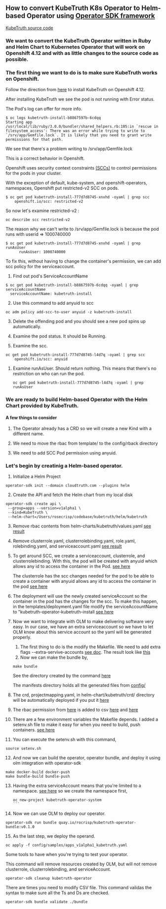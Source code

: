 ## How to convert KubeTruth K8s Operator to Helm-based Operator using [Operator SDK framework](https://sdk.operatorframework.io/docs/building-operators/helm/)

[KubeTruth source code](https://github.com/cloudtruth/kubetruth)

### We want to convert the KubeTruth Operator written in Ruby and Helm Chart to Kubernetes Operator that will work on Openshift 4.12 and with as little changes to the source code as possible.

### The first thing we want to do is to make sure KubeTruth works on Openshift.

Follow the direction from [here](https://docs.cloudtruth.com/integrations/kubernetes) to install KubeTruth on Openshift 4.12.

After installing KubeTruth we see the pod is not running with Error status. 

The Pod's log can offer for more info. 
   
````
$ oc logs kubetruth-install-b8867597b-6cdqq
Starting app
/usr/local/lib/ruby/3.0.0/bundler/shared_helpers.rb:105:in `rescue in filesystem_access': There was an error while trying to write to `/srv/app/Gemfile.lock`. It is likely that you need to grant write permissions for that path.
```` 
We see that there's a problem writing to /srv/app/Gemfile.lock

This is a correct behavior in Openshift.

Openshift uses security context constraints [(SCCs)](https://docs.openshift.com/container-platform/4.12/authentication/managing-security-context-constraints.html#security-context-constraints-about_configuring-internal-oauth) to control permissions for the pods in your cluster.

With the exception of default, kube-system, and openshift-operators, namespaces, Openshift put restricted-v2 SCC on pods.

````
$ oc get pod kubetruth-install-777d7d8745-xnxhd -oyaml | grep scc
    openshift.io/scc: restricted-v2
````

So now let's examine restricted-v2 :

````
oc describe scc restricted-v2
````
The reason why we can't write to /srv/app/Gemfile.lock is because the pod runs with userid => 1000740000

````
$ oc get pod kubetruth-install-777d7d8745-xnxhd -oyaml | grep runAsUser
      runAsUser: 1000740000
````

To fix this, without having to change the container's permission, we can add scc policy for the serviceaccount.

1. Find out pod's ServiceAccountName

````
$ oc get pod kubetruth-install-b8867597b-6cdqq -oyaml | grep serviceAccountName
  serviceAccountName: kubetruth-install
````

2. Use this command to add anyuid to scc 

````
oc adm policy add-scc-to-user anyuid -z kubetruth-install
````

3. Delete the offending pod and you should see a new pod spins up automatically.

4. Examine the pod status. It should be Running.
5. Examine the scc.
````
oc get pod kubetruth-install-777d7d8745-l4d7q -oyaml | grep scc
    openshift.io/scc: anyuid
````
1. Examine runAsUser. Should return nothing. This means that there's no restriction on who can run the pod.
   ````
   oc get pod kubetruth-install-777d7d8745-l4d7q -oyaml | grep runAsUser

### We are ready to build Helm-based Operator with the Helm Chart provided by KubeTruth.

#### A few things to consider

1. The Operator already has a CRD so we will create a new Kind with a different name.
   
2. We need to move the rbac from template/ to the config/rback directory
   
3. We need to add SCC Pod permission using anyuid.

### Let's begin by creatinig a Helm-based operator.

1. Initialize a Helm Project
````
operator-sdk init --domain cloudtruth.com --plugins helm
````
2. Create the API and fetch the Helm chart from my local disk
````
operator-sdk create api \
 --group=apps --version=v1alpha1 \
 --kind=KubeTruth \
 --helm-chart=/Users/rosecrisp/codebase/kubetruth/helm/kubetruth
````
3. Remove rbac contents from helm-charts/kubetruth/values.yaml [see result](https://github.com/rocrisp/kubetruth/blob/main/helm-charts/kubetruth/values.yaml)
4. Remove clusterrole.yaml, clusterrolebinding.yaml, role.yaml, rolebinding.yaml, and serviceaccount.yaml [see result](https://github.com/rocrisp/kubetruth/tree/main/helm-charts/kubetruth/templates)
5. To get around SCC, we create a serviceaccount, clusterrole, and clusterrolebinding. With this, the pod will be created with anyuid which allows any id to access the container in the Pod. [see here](https://github.com/rocrisp/kubetruth/tree/main/config/rbac)

   The clusterrole has the scc changes needed for the pod to be able to create a container with anyuid allows any id to access the container in the pod [see here](https://github.com/rocrisp/kubetruth/blob/main/config/rbac/kubetruth_install_clusterrole.yaml#L41)

6. The deployment will use the newly created serviceAccount so the container in the pod has the changes for the scc. To make this happen, in the templates/deployment.yaml file modify the serviceAccountName to "kubetruth-operator-kubetruth-install [see here](https://github.com/rocrisp/kubetruth/blob/main/helm-charts/kubetruth/templates/deployment.yaml#L27)
7. Now we want to integrate with OLM to make delivering software very easy. In our case, we have an extra serviceaccount so we have to let OLM know about this service account so the yaml will be generated properly.
   1. The first thing to do is the modify the Makefile. We need to add extra flags --extra-servive-accounts [see doc](https://sdk.operatorframework.io/docs/advanced-topics/multi-sa/).
   The result look like [this](https://github.com/rocrisp/kubetruth/blob/main/Makefile#L157)
   2. Now we can make the bundle by,
   ````
   make bundle
   ````
   See the directory created by the command [here](https://github.com/rocrisp/kubetruth/tree/main/bundle)

   The manifests directory holds all the generated files from [config/](https://github.com/rocrisp/kubetruth/tree/main/config)

8. The crd, projectmapping.yaml, in helm-chart/kubetruth/crd/ directory will be automatically deployed if you put it [here](https://github.com/rocrisp/kubetruth/blob/main/bundle/manifests/projectmapping.yaml)
9.  The rbac permission from [here](https://github.com/cloudtruth/kubetruth/blob/981d3719a4e1ab6c70e9f8e6c41ed21da06d3acb/helm/kubetruth/values.yaml#L26) is added to csv [here](https://github.com/rocrisp/kubetruth/blob/main/bundle/manifests/kubetruth-operator.clusterserviceversion.yaml#L95) and [here](https://github.com/rocrisp/kubetruth/blob/main/bundle/manifests/kubetruth-operator.clusterserviceversion.yaml#L338)
10. There are a few environment variables the Makefile depends. I added a setenv.sh file to make it easy for when you need to build, push containers. [see here](https://github.com/rocrisp/kubetruth/blob/main/setenv.sh)
11. You can execute the setenv.sh with this command,
````
source setenv.sh
````
12. And now we can build the operator, operator bundle, and deploy it using olm integration with operator-sdk
````
make docker-build docker-push
make bundle-build bundle-push
````
13. Having the extra serviceAccount means that you're limited to a namespace. [see here](https://github.com/rocrisp/kubetruth/blob/main/bundle/manifests/kubetruth-operator-kubetruth-install-clusterrolebinding_rbac.authorization.k8s.io_v1_clusterrolebinding.yaml#L13)
    so we create the namespace first,
    ````
    oc new-project kubetruth-operator-system
    ```
14. Now we can use OLM to deploy our operator.
```
operator-sdk run bundle quay.io/rocrisp/kubetruth-operator-bundle:v0.1.0
```
15. As the last step, we deploy the operand.
````
oc apply -f config/samples/apps_v1alpha1_kubetruth.yaml
````

Some tools to have when you're trying to test your operator.

This command will remove resources created by OLM, but will not remove clusterrole, clusterrolebinding, and serviceAccount.
````
operator-sdk cleanup kubetruth-operator
````

There are times you need to modify CSV file. This command validas the syntax to make sure all the Ts and Ds are checked.
````
operator-sdk bundle validate ./bundle
````
